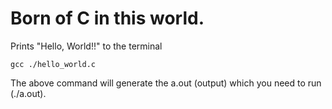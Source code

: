# Born of C in this world.

Prints "Hello, World!!" to the terminal 

	gcc ./hello_world.c 

The above command will generate the a.out (output) which you need to run (./a.out).


